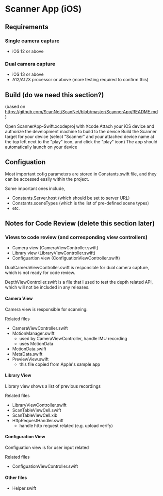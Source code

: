 # Scanner App (iOS)

## Requirements

### Single camera capture
* iOS 12 or above

### Dual camera capture
* iOS 13 or above
* A12/A12X processor or above (more testing required to confirm this)

## Build (do we need this section?)
(based on https://github.com/ScanNet/ScanNet/blob/master/ScannerApp/README.md)

Open ScannerApp-Swift.xcodeproj with Xcode
Attach your iOS device and authorize the development machine to build to the device
Build the Scanner target for your device (select "Scanner" and your attached device name at the top left next to the "play" icon, and click the "play" icon)
The app should automatically launch on your device

## Configuation 
Most important cofig parameters are stored in Constants.swift file, and they can be accessed easily within the project.

Some important ones include,

* Constants.Server.host (which should be set to server URL)
* Constants.sceneTypes (which is the list of pre-defined scene types)
* etc.

## Notes for Code Review (delete this section later)

### Views to code review (and corresponding view controllers)
* Camera view (CameraViewController.swift)
* Library view (LibraryViewController.swift)
* Configuartion view (ConfiguationViewController.swift)

DualCameraViewController.swift is responsible for dual camera capture, which is not ready for code review.

DepthViewController.swift is a file that I used to test the depth related API, which will not be included in any releases.

#### Camera View
Camera view is responsible for scanning.

Related files
* CameraViewController.swift
* MotionManager.swift
    * used by CameraViewController, handle IMU recording
    * uses MotionData
* MotionData.swift
* MetaData.swift
* PreviewView.swift
    * this file copied from Apple's sample app

#### Library View
Library view shows a list of previous recordings

Related files
* LibraryViewController.swift
* ScanTableViewCell.swift
* ScanTableViewCell.xib
* HttpRequestHandler.swift
    * handle http request related (e.g. upload verify)

#### Configuration View
Configuation view is for user input related

Related files
* ConfiguationViewController.swift

#### Other files
* Helper.swift